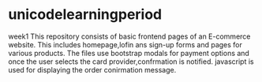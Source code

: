 # unicodelearningperiod
week1
  This repository consists of basic frontend pages of an E-commerce website.
  This includes homepage,lofin ans sign-up forms and pages for various products.
  The files use bootstrap modals for payment options and once the user selects the card provider,confrmation is notified.
  javascript is used for displaying the order conirmation message.
